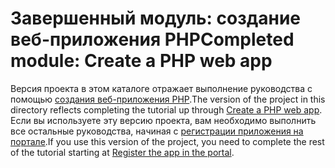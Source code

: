 # <a name="completed-module-create-a-php-web-app"></a><span data-ttu-id="1da8a-101">Завершенный модуль: создание веб-приложения PHP</span><span class="sxs-lookup"><span data-stu-id="1da8a-101">Completed module: Create a PHP web app</span></span>

<span data-ttu-id="1da8a-102">Версия проекта в этом каталоге отражает выполнение руководства с помощью [создания веб-приложения PHP](https://docs.microsoft.com/graph/training/php-tutorial?tutorial-step=1).</span><span class="sxs-lookup"><span data-stu-id="1da8a-102">The version of the project in this directory reflects completing the tutorial up through [Create a PHP web app](https://docs.microsoft.com/graph/training/php-tutorial?tutorial-step=1).</span></span> <span data-ttu-id="1da8a-103">Если вы используете эту версию проекта, вам необходимо выполнить все остальные руководства, начиная с [регистрации приложения на портале](https://docs.microsoft.com/graph/training/php-tutorial?tutorial-step=2).</span><span class="sxs-lookup"><span data-stu-id="1da8a-103">If you use this version of the project, you need to complete the rest of the tutorial starting at [Register the app in the portal](https://docs.microsoft.com/graph/training/php-tutorial?tutorial-step=2).</span></span>